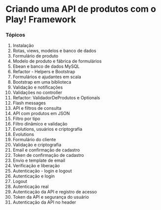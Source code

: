 # Criando uma API de produtos com o Play! Framework

### Tópicos

1. Instalação
2. Rotas, views, modelos e banco de dados
  1. Formulário de produto
  2. Modelo de produto e fábrica de formulários
  3. Ebean e banco de dados MySQL
3. Refactor - Helpers e Bootstrap
  1. Formulários e ajudantes em scala
  2. Bootstrap em uma biblioteca
4. Validação e notificações
  1. Validações no controller
  2. Refactor: ValidadorDeProdutos e Optionals
  3. Flash messages
5. API e filtros de consulta
  1. API com produtos em JSON
  2. Filtro por tipo
  3. Filtro dinâmico e validação
6. Evolutions, usuários e criptografia
  1. Evolutions
  2. Formulário do cliente
  3. Validação e criptografia
7. Email e confirmação de cadastro
  1. Token de confirmação de cadastro
  2. Envio e template de email
  3. Verificação e liberação
8. Autenticação - login e logout
  1. Autenticação e login
  2. Logout
  3. Autenticação real
9. Autenticação da API e registro de acesso
  1. Token da API e segurança do usuário
  2. Autenticação da API no header
